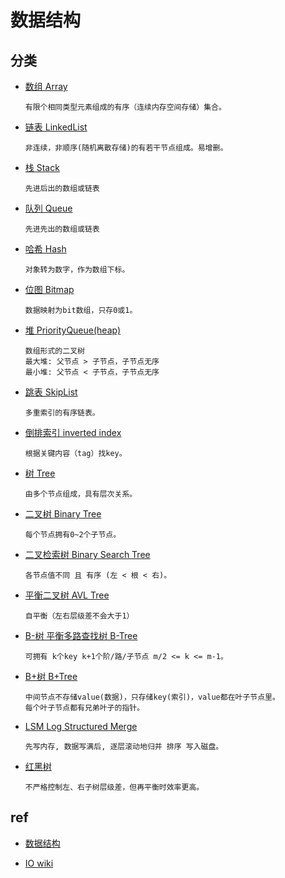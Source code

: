 # 数据结构

## 分类

- [数组 Array](ds-array.md)  

      有限个相同类型元素组成的有序（连续内存空间存储）集合。

- [链表 LinkedList](ds-linkedlist.md)  

      非连续，非顺序(随机离散存储)的有若干节点组成。易增删。

- [栈 Stack](ds-stack.md)  

      先进后出的数组或链表

- [队列 Queue](ds-queue.md)

      先进先出的数组或链表

- [哈希 Hash](ds-hash.md)

      对象转为数字，作为数组下标。

- [位图 Bitmap](ds-bitmap.md)

      数据映射为bit数组，只存0或1。

- [堆 PriorityQueue(heap)](ds-heap.md)

      数组形式的二叉树
      最大堆: 父节点 > 子节点，子节点无序
      最小堆: 父节点 < 子节点，子节点无序

- [跳表 SkipList](ds-skiplist.md)

      多重索引的有序链表。

- [倒排索引 inverted index](ds-inverted-index.md)

      根据关键内容（tag）找key。

- [树 Tree](ds-tree.md)

      由多个节点组成，具有层次关系。

- [二叉树 Binary Tree](ds-binary-tree.md)

      每个节点拥有0~2个子节点。

- [二叉检索树 Binary Search Tree](ds-binary-search-tree.md)

      各节点值不同 且 有序 (左 < 根 < 右)。

- [平衡二叉树 AVL Tree](ds-AVL-tree.md)

      自平衡（左右层级差不会大于1）

- [B-树 平衡多路查找树 B-Tree](ds-b-tree.md)

      可拥有 k个key k+1个阶/路/子节点 m/2 <= k <= m-1。

- [B+树 B+Tree](ds-b+tree.md)

      中间节点不存储value(数据)，只存储key(索引)，value都在叶子节点里。
      每个叶子节点都有兄弟叶子的指针。

- [LSM Log Structured Merge](ds-LSM.md)

      先写内存, 数据写满后, 逐层滚动地归并 排序 写入磁盘。

- [红黑树](ds-rbtree.md)  

      不严格控制左、右子树层级差，但再平衡时效率更高。

## ref

- [数据结构](ref/data-struct.md)

- [IO wiki](https://oi-wiki.org/ds/)
